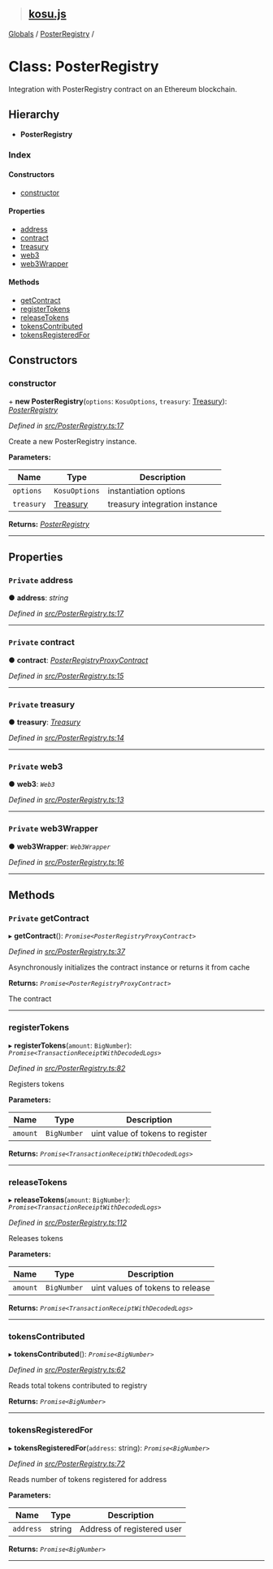 > ## [kosu.js](../README.md)

[Globals](../globals.md) / [PosterRegistry](posterregistry.md) /

# Class: PosterRegistry

Integration with PosterRegistry contract on an Ethereum blockchain.

## Hierarchy

-   **PosterRegistry**

### Index

#### Constructors

-   [constructor](posterregistry.md#constructor)

#### Properties

-   [address](posterregistry.md#private-address)
-   [contract](posterregistry.md#private-contract)
-   [treasury](posterregistry.md#private-treasury)
-   [web3](posterregistry.md#private-web3)
-   [web3Wrapper](posterregistry.md#private-web3wrapper)

#### Methods

-   [getContract](posterregistry.md#private-getcontract)
-   [registerTokens](posterregistry.md#registertokens)
-   [releaseTokens](posterregistry.md#releasetokens)
-   [tokensContributed](posterregistry.md#tokenscontributed)
-   [tokensRegisteredFor](posterregistry.md#tokensregisteredfor)

## Constructors

### constructor

\+ **new PosterRegistry**(`options`: `KosuOptions`, `treasury`: [Treasury](treasury.md)): _[PosterRegistry](posterregistry.md)_

_Defined in [src/PosterRegistry.ts:17](url)_

Create a new PosterRegistry instance.

**Parameters:**

| Name       | Type                    | Description                   |
| ---------- | ----------------------- | ----------------------------- |
| `options`  | `KosuOptions`           | instantiation options         |
| `treasury` | [Treasury](treasury.md) | treasury integration instance |

**Returns:** _[PosterRegistry](posterregistry.md)_

---

## Properties

### `Private` address

● **address**: _string_

_Defined in [src/PosterRegistry.ts:17](url)_

---

### `Private` contract

● **contract**: _[PosterRegistryProxyContract](posterregistryproxycontract.md)_

_Defined in [src/PosterRegistry.ts:15](url)_

---

### `Private` treasury

● **treasury**: _[Treasury](treasury.md)_

_Defined in [src/PosterRegistry.ts:14](url)_

---

### `Private` web3

● **web3**: _`Web3`_

_Defined in [src/PosterRegistry.ts:13](url)_

---

### `Private` web3Wrapper

● **web3Wrapper**: _`Web3Wrapper`_

_Defined in [src/PosterRegistry.ts:16](url)_

---

## Methods

### `Private` getContract

▸ **getContract**(): _`Promise<PosterRegistryProxyContract>`_

_Defined in [src/PosterRegistry.ts:37](url)_

Asynchronously initializes the contract instance or returns it from cache

**Returns:** _`Promise<PosterRegistryProxyContract>`_

The contract

---

### registerTokens

▸ **registerTokens**(`amount`: `BigNumber`): _`Promise<TransactionReceiptWithDecodedLogs>`_

_Defined in [src/PosterRegistry.ts:82](url)_

Registers tokens

**Parameters:**

| Name     | Type        | Description                      |
| -------- | ----------- | -------------------------------- |
| `amount` | `BigNumber` | uint value of tokens to register |

**Returns:** _`Promise<TransactionReceiptWithDecodedLogs>`_

---

### releaseTokens

▸ **releaseTokens**(`amount`: `BigNumber`): _`Promise<TransactionReceiptWithDecodedLogs>`_

_Defined in [src/PosterRegistry.ts:112](url)_

Releases tokens

**Parameters:**

| Name     | Type        | Description                      |
| -------- | ----------- | -------------------------------- |
| `amount` | `BigNumber` | uint values of tokens to release |

**Returns:** _`Promise<TransactionReceiptWithDecodedLogs>`_

---

### tokensContributed

▸ **tokensContributed**(): _`Promise<BigNumber>`_

_Defined in [src/PosterRegistry.ts:62](url)_

Reads total tokens contributed to registry

**Returns:** _`Promise<BigNumber>`_

---

### tokensRegisteredFor

▸ **tokensRegisteredFor**(`address`: string): _`Promise<BigNumber>`_

_Defined in [src/PosterRegistry.ts:72](url)_

Reads number of tokens registered for address

**Parameters:**

| Name      | Type   | Description                |
| --------- | ------ | -------------------------- |
| `address` | string | Address of registered user |

**Returns:** _`Promise<BigNumber>`_

---
